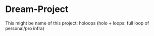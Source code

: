 # Dream-Project
This might be name of this project: holoops (holo + loops: full loop of personal/pro infra)
